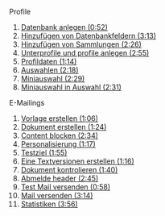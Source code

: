 Profile

1.  [Datenbank anlegen
    (0:52)](./profiles-creating-a-database.md "Datenbank anlegen (0:52)")
2.  [Hinzufügen von Datenbankfeldern
    (3:13)](./profiles-adding-database-fields.md "Hinzufügen von Datenbankfeldern (3:13)")
3.  [Hinzufügen von Sammlungen
    (2:26)](./profiles-adding-collections.md "Hinzufügen von Sammlungen (2:26)")
4.  [Unterprofile und profile anlegen
    (2:55)](./profiles-adding-profiles-and-subprofiles.md "Unterprofile und profile anlegen (2:55)")
5.  [Profildaten
    (1:14)](./profiles-profile-data.md "Profildaten (1:14)")
6.  [Auswahlen
    (2:18)](./profiles-selections.md "Auswahlen (2:18)")
7.  [Miniauswahl
    (2:29)](./profiles-creating-a-miniselection.md "Miniauswahl (2:29)")
8.  [Miniauswahl in Auswahl
    (2:31)](./profiles-miniselection-on-selection-level.md "Miniauswahl in Auswahl (2:31)")

E-Mailings

1.  [Vorlage erstellen
    (1:06)](./email-template.md "Vorlage erstellen (1:06)")
2.  [Dokument erstellen
    (1:24)](./emailings-creating-a-new-template.md "Dokument erstellen (1:24)")
3.  [Content blocken
    (2:34)](./emailings-using-content-blocks.md "Content blocken (2:34)")
4.  [Personalisierung
    (1:17)](./emailings-adding-personalization.md "Personalisierung (1:17)")
5.  [Testziel
    (1:55)](./emailings-setting-a-test-destination.md "Testziel (1:55)")
6.  [Eine Textversionen erstellen
    (1:16)](./emailings-creating-a-text-version.md "Eine Textversionen erstellen (1:16)")
7.  [Dokument kontrolieren
    (1:40)](./emailings-checking-your-document.md "Dokument kontrolieren (1:40)")
8.  [Abmelde header
    (2:45)](./emailings-unsubscribe-header.md "Abmelde header (2:45)")
9.  [Test Mail versenden
    (0:58)](./emailings-sending-a-test-mail.md "Test Mail versenden (0:58)")
10. [Mail versenden
    (3:14)](./emailings-sending-an-emailing.md "Mail versenden (3:14)")
11. [Statistiken
    (3:56)](./emailings-statistics.md "Statistiken (3:56)")

